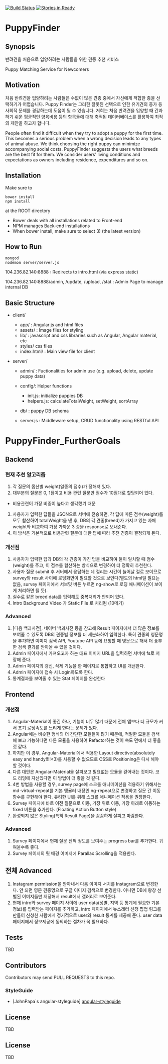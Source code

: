 [![Build Status](https://travis-ci.org/NoahLuftYang/puppyfinder.svg?branch=feat%2Ftravis)](https://travis-ci.org/NoahLuftYang/puppyfinder) [![Stories in Ready](https://badge.waffle.io/politicat/puppyfinder.png?label=ready&title=Ready)](https://waffle.io/politicat/puppyfinder)

# PuppyFinder

## Synopsis

반려견을 처음으로 입양하려는 사람들을 위한 견종 추천 서비스

Puppy Matching Service for Newcomers

## Motivation

처음 반려견을 입양하려는 사람들은 수없이 많은 견종 중에서 자신에게 적합한 종을 선택하기가 어렵습니다. Puppy Finder는 그러한 잘못된 선택으로 인한 유기견의 증가 등 사회적 문제를 경감하는데 도움이 될 수 있습니다. 저희는 처음 반려견을 입양할 때 간과하기 쉬운 평균적인 양육비용 등의 항목들에 대해 축적된 데이터베이스를 활용하여 최적의 제안을 하고자 합니다.

People often find it difficult when they try to adopt a puppy for the first time. This becomes a serious problem when a wrong decision leads to any types of animal abuse. We think choosing the right puppy can minimize accompanying social costs. PuppyFinder suggests the users what breeds are the best fit for them. We consider users' living conditions and expectations as owners including residence, expenditures and so on.

## Installation

Make sure to

```
bower install
npm install
```

at the ROOT directory

- Bower deals with all installations related to Front-end
- NPM manages Back-end installations
- When bower install, make sure to select 3) (the latest version)

## How to Run

```
mongod
nodemon server/server.js
```

104.236.82.140:8888 : Redirects to intro.html (via express static)

104.236.82.140:8888/admin, /update, /upload, /stat : Admin Page to manage internal DB

## Basic Structure

- client/

  - app/ : Angular js and html files
  - assets/ : Image files for styling
  - lib/ : javascript and css libraries such as Angular, Angular material, etc
  - styles/ css files
  - index.html/ : Main view file for client

- server/

  - admin/ : Fuctionalities for admin use (e.g. upload, delete, update puppy data)
  - config/: Helper functions

    - init.js: initialize puppies DB
    - helpers.js: calculateTotalWeight, setWeight, sortArray

  - db/ : puppy DB schema
  - server.js : Middleware setup, CRUD functionality using RESTful API

# PuppyFinder_FurtherGoals

## Backend

### 현재 추천 알고리즘

1. 각 질문의 옵션별 weight(일종의 점수)가 정해져 있다.
2. 대부분의 질문은 0, 1점이고 비용 관련 질문만 점수가 10점대로 할당되어 있다.

  - 비용관련이 가장 비중이 높다고 생각했기 때문

3. 사용자가 입력한 답들을 JSON으로 서버에 전송하면, 각 답에 따른 점수(weight)를 모두 합산하여 totalWeight을 낸 후, DB의 각 견종(breed)가 가지고 있는 자체 weight와 비교하여 가장 가까운 3 종을 response로 보내준다.
4. 이 방식은 기본적으로 비용관련 질문에 대한 답에 따라 추천 견종이 결정되게 된다.

### 개선점

1. 사용자가 입력한 답과 DB의 각 견종이 가진 답을 비교하여 둘이 일치할 때 점수(weight)를 주고, 이 점수를 합산하는 방식으로 변경하여 더 정확히 추천한다.
2. 사용자 질문 submit 후 서버에서 응답하는 데 걸리는 시간이 늘어날 걸로 보이므로 survey와 result 사이에 로딩화면이 필요할 것으로 보인다(별도의 html일 필요는 없음, survey 페이지에서 서브밋 버튼 누르면 ng-show로 로딩 애니메이션이 보이게 처리하면 될 듯).
3. 실수로 같은 breed data를 입력해도 중복처리가 안되어 있다.
4. Intro Background Video 가 Static File 로 처리됨 (10메가)

### Advanced

1. [다음 백과사전], 네이버 백과사전 등을 참고해 Result 페이지에서 더 많은 정보를 보여줄 수 있도록 DB의 견종별 정보를 더 세분화하여 입력한다. 특히 견종의 영문명을 추가하면 이미지 검색 API, Youtube API 등에 요청할 때 영문으로 해서 더 풍부한 검색 결과를 받아올 수 있을 것이다.
2. Admin 페이지에서 가져오고자 하는 대표 이미지 URL을 입력하면 서버에 fs로 저장해 준다.
3. Admin 페이지의 갱신, 삭제 기능을 한 페이지로 통합하고 UI를 개선한다.
4. Admin 페이지에 접속 시 Login하도록 한다.
5. 통계결과를 보여줄 수 있는 Stat 페이지를 완성한다

## Frontend

### 개선점

1. Angular-Material이 좋긴 하나, 기능이 너무 많기 때문에 전체 앱보다 더 규모가 커서 초기 로딩속도를 느리게 한다는 문제가 있다.
2. Angular에는 비슷한 형식의 더 간단한 모듈들이 많기 때문에, 적절한 모듈을 검색해 보고 가능하다면 다른 모듈을 사용하여 Refactor하는 것이 속도 면에서 더 좋을 것 같다.
3. 하지만 이 경우, Angular-Material에서 적용한 Layout directive(absolutely easy and handy!!!!<3)를 사용할 수 없으므로 CSS로 Positioning은 다시 해야 할 것이다.
4. 다른 대안은 Angular-Material을 살펴보고 필요없는 모듈을 걷어내는 것이다. 코드 리딩에 자신있다면 이 방법이 더 좋을 것 같다.
5. 4번 방법을 사용할 경우, survey page에 스크롤 애니메이션을 적용하기 위해서는 md-virtual-repeat를 기본 앵귤러 내장인 ng-repeat으로 변경하고 질문 간 이동 함수를 구현해야 한다. 유려한 UI를 위해 스크롤 애니메이션 적용을 권장한다.
6. Survey 페이지에 바로 이전 질문으로 이동, 가장 위로 이동, 가장 아래로 이동하는 fixed 버튼을 추가한다. (Floating Action Button style)
7. 완성되지 않은 Styling(특히 Result Page)을 꼼꼼하게 살피고 마감한다.

### Advanced

1. Survey 페이지에서 현재 질문 진척 정도를 보여주는 progress bar를 추가한다. 귀여울수록 좋다.
2. Survey 페이지의 뒷 배경 이미지에 Parallax Scrolling을 적용한다.

## 전체 Advanced

1. Instagram permission을 받아내서 다음 이미지 서치를 Instagram으로 변경한다. 안 되면 영문 견종명으로 구글 이미지 검색으로 변경한다. 아니면 DB에 왕창 선별된 이미지들만 저장해서 result에서 갤러리로 보여준다.
2. 현재 intro와 survey 페이지 사이에 user data(성별, 지역 등 통계에 필요한 기본 정보)를 입력받는 페이지를 추가하고, intro 페이지에서 뉴스레터 신청 팝업 링크를 만들어 신청한 사람에게 정기적으로 user와 result 통계를 제공해 준다. user data 페이지에서 정보제공에 동의하는 절차가 꼭 필요하다.

## Tests

TBD

## Contributors

Contributors may send PULL REQUESTS to this repo.

### StyleGuide
* [JohnPapa`s angular-styleguide] [angular-styleguide]

## License

TBD

## License

TBD


  [angular-styleguide]: <https://github.com/johnpapa/angular-styleguide/blob/master/a1/README.md>
